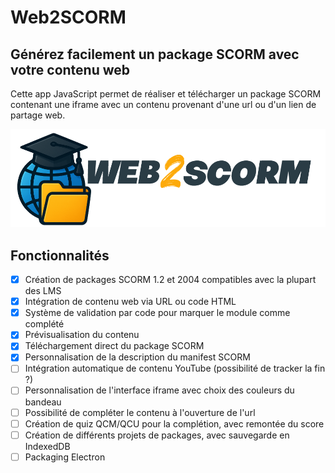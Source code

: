 # Web2SCORM

## Générez facilement un package SCORM avec votre contenu web

Cette app JavaScript permet de réaliser et télécharger un package SCORM contenant une iframe avec un contenu provenant d'une url ou d'un lien de partage web.

![logo](medias/web2scorm_logo/web2scorm_logo_1000px.png)

## Fonctionnalités

- [X] Création de packages SCORM 1.2 et 2004 compatibles avec la plupart des LMS
- [X] Intégration de contenu web via URL ou code HTML
- [X] Système de validation par code pour marquer le module comme complété
- [X] Prévisualisation du contenu
- [X] Téléchargement direct du package SCORM
- [X] Personnalisation de la description du manifest SCORM
- [ ] Intégration automatique de contenu YouTube (possibilité de tracker la fin ?)
- [ ] Personnalisation de l'interface iframe avec choix des couleurs du bandeau
- [ ] Possibilité de compléter le contenu à l'ouverture de l'url
- [ ] Création de quiz QCM/QCU pour la complétion, avec remontée du score
- [ ] Création de différents projets de packages, avec sauvegarde en IndexedDB
- [ ] Packaging Electron
